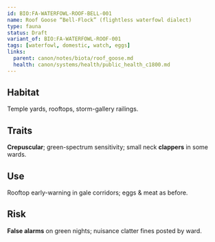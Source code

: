 ```yaml
---
id: BIO:FA-WATERFOWL-ROOF-BELL-001
name: Roof Goose “Bell-Flock” (flightless waterfowl dialect)
type: fauna
status: Draft
variant_of: BIO:FA-WATERFOWL-ROOF-001
tags: [waterfowl, domestic, watch, eggs]
links:
  parent: canon/notes/biota/roof_goose.md
  health: canon/systems/health/public_health_c1800.md
---
```


## Habitat
Temple yards, rooftops, storm-gallery railings.

## Traits
**Crepuscular**; green-spectrum sensitivity; small neck **clappers** in some wards.

## Use
Rooftop early-warning in gale corridors; eggs & meat as before.

## Risk
**False alarms** on green nights; nuisance clatter fines posted by ward.
